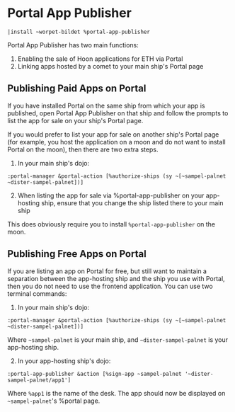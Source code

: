 # Portal App Publisher

`|install ~worpet-bildet %portal-app-publisher`

Portal App Publisher has two main functions:

1. Enabling the sale of Hoon applications for ETH via Portal
2. Linking apps hosted by a comet to your main ship's Portal page

## Publishing Paid Apps on Portal

If you have installed Portal on the same ship from which your app is published, open Portal App Publisher on that ship and follow the prompts to list the app for sale on your ship's Portal page.

If you would prefer to list your app for sale on another ship's Portal page (for example, you host the application on a moon and do not want to install Portal on the moon), then there are two extra steps.

1. In your main ship's dojo:

```
:portal-manager &portal-action [%authorize-ships (sy ~[~sampel-palnet ~dister-sampel-palnet])]
```

2. When listing the app for sale via %portal-app-publisher on your app-hosting ship, ensure that you change the ship listed there to your main ship

This does obviously require you to install `%portal-app-publisher` on the moon.

## Publishing Free Apps on Portal

If you are listing an app on Portal for free, but still want to maintain a separation between the app-hosting ship and the ship you use with Portal, then you do not need to use the frontend application. You can use two terminal commands:

1. In your main ship's dojo:

```
:portal-manager &portal-action [%authorize-ships (sy ~[~sampel-palnet ~dister-sampel-palnet])]
```

Where `~sampel-palnet` is your main ship, and `~dister-sampel-palnet` is your app-hosting ship.

2. In your app-hosting ship's dojo:

```
:portal-app-publisher &action [%sign-app ~sampel-palnet '~dister-sampel-palnet/app1']
```

Where `%app1` is the name of the desk. The app should now be displayed on `~sampel-palnet`'s %portal page.
